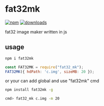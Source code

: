 # fat32mk

[![npm](https://img.shields.io/npm/v/fat32mk)](https://www.npmjs.com/package/fat32mk)
[![downloads](https://img.shields.io/npm/dw/fat32mk)](https://www.npmjs.com/package/fat32mk)

fat32 image maker written in js

## usage

```sh
npm i fat32mk
```

```javascript
const FAT32MK = require("fat32_mk");
FAT32MK({ hdPath: 'c.img', sizeMB: 20 });
```

or your can add global and use "fat32mk" cmd

```sh
npm install fat32mk -g
```

```sh
cmd> fat32_mk c.img -m 20
```
